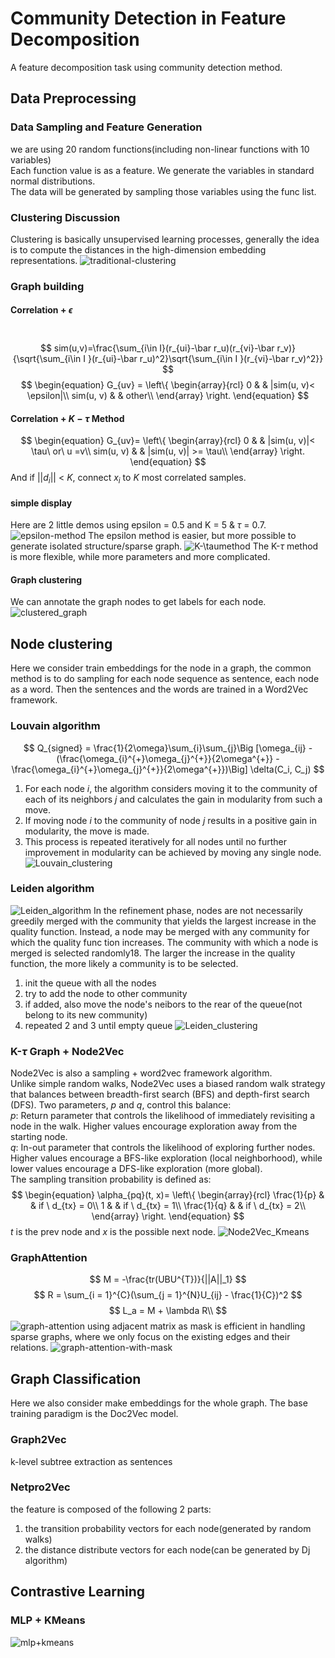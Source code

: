 # Community Detection in Feature Decomposition
A feature decomposition task using community detection method.

## Data Preprocessing
### Data Sampling and Feature Generation
we are using 20 random functions(including non-linear functions with 10 variables)   
Each function value is as a feature.
We generate the variables in standard normal distributions.   
The data will be generated by sampling those variables using the func list.
### Clustering Discussion
Clustering is basically unsupervised learning processes, generally the idea is to compute the distances in the high-dimension embedding representations.
![traditional-clustering](./figures/Cluster_result.png)
### Graph building
#### Correlation + $\epsilon$
​$$ sim(u,v)=\frac{\sum_{i\in I}(r_{ui}-\bar r_u)(r_{vi}-\bar r_v)}{\sqrt{\sum_{i\in I }(r_{ui}-\bar r_u)^2}\sqrt{\sum_{i\in I }(r_{vi}-\bar r_v)^2}} $$
$$
\begin{equation}
G_{uv} = \left\{
\begin{array}{rcl}
0 & & |sim(u, v)< \epsilon|\\
sim(u, v) & & other\\
\end{array} \right.
\end{equation}
$$
#### Correlation + $K-\tau$ Method
$$
\begin{equation}
G_{uv}= \left\{
\begin{array}{rcl}
0 & & |sim(u, v)|< \tau\ or\ u =v\\
sim(u, v) & & |sim(u, v)| >= \tau\\
\end{array} \right.
\end{equation}
$$
And if $||d_i||$ < $K$, connect $x_i$ to $K$ most correlated samples.
#### simple display
Here are 2 little demos using epsilon = 0.5 and K = 5 & $\tau$ = 0.7.
![epsilon-method](./figures/epsilon-demo.png)
The epsilon method is easier, but more possible to generate isolated structure/sparse graph.
![K-$\tau$method](./figures/k-tau-demo.png)
The K-$\tau$ method is more flexible, while more parameters and more complicated.
#### Graph clustering
We can annotate the graph nodes to get labels for each node.
![clustered_graph](./figures/clustered_graph.png)
## Node clustering
Here we consider train embeddings for the node in a graph, the common method is to do sampling for each node sequence as sentence, each node as a word. Then the sentences and the words are trained in a Word2Vec framework.
### Louvain algorithm
$$
Q_{signed} = \frac{1}{2\omega}\sum_{i}\sum_{j}\Big [\omega_{ij} - (\frac{\omega_{i}^{+}\omega_{j}^{+}}{2\omega^{+}} -\frac{\omega_{i}^{+}\omega_{j}^{+}}{2\omega^{+}})\Big] \delta(C_i, C_j)
$$
1. For each node $i$, the algorithm considers moving it to the community of each of its neighbors $j$ and calculates the gain in modularity from such a move.   
2. If moving node $i$ to the community of node $j$ results in a positive gain in modularity, the move is made.   
3. This process is repeated iteratively for all nodes until no further improvement in modularity can be achieved by moving any single node.
![Louvain_clustering](./figures/Louvain_clustering.png)
### Leiden algorithm
![Leiden_algorithm](./figures/Leiden_Algorithm.png)
In the refinement phase, nodes are not necessarily greedily merged with the community that yields the largest 
increase in the quality function. Instead, a node may be merged with any community for which the quality func
tion increases. The community with which a node is merged is selected randomly18. The larger the increase in the 
quality function, the more likely a community is to be selected.   
1. init the queue with all the nodes
2. try to add the node to other community
3. if added, also move the node's neibors to the rear of the queue(not belong to its new community)
4. repeated 2 and 3 until empty queue
![Leiden_clustering](./figures/Leiden_clustering.png)
### K-$\tau$ Graph + Node2Vec
Node2Vec is also a sampling + word2vec framework algorithm.   
Unlike simple random walks, Node2Vec uses a biased random walk strategy that balances between breadth-first search (BFS) and depth-first search (DFS).
Two parameters, $p$ and $q$, control this balance:   
$p$: Return parameter that controls the likelihood of immediately revisiting a node in the walk. Higher values encourage exploration away from the starting node.   
$q$: In-out parameter that controls the likelihood of exploring further nodes. Higher values encourage a BFS-like exploration (local neighborhood), while lower values encourage a DFS-like exploration (more global).   
The sampling transition probability is defined as:   
$$
\begin{equation}
\alpha_{pq}(t, x)= \left\{
\begin{array}{rcl}
\frac{1}{p} & & if \ d_{tx} = 0\\
1 & & if \ d_{tx} = 1\\
\frac{1}{q} & & if \ d_{tx} = 2\\
\end{array} \right.
\end{equation}
$$
$t$ is the prev node and $x$ is the possible next node.
![Node2Vec_Kmeans](./figures/NodesVec_Kmeans.png)


### GraphAttention
$$
M = -\frac{tr(UBU^{T})}{||A||_1}
$$
$$
R = \sum_{i = 1}^{C}(\sum_{j = 1}^{N}U_{ij} - \frac{1}{C})^2
$$
$$
L_a = M + \lambda R\\
$$
![graph-attention](./figures/Unsuper-GAT.png)
using adjacent matrix as mask is efficient in handling sparse graphs, where we only focus on the existing edges and their relations.
![graph-attention-with-mask](./figures/GAT-with-mask.png)
## Graph Classification
Here we also consider make embeddings for the whole graph. The base training paradigm is the Doc2Vec model.
### Graph2Vec
k-level subtree extraction as sentences
### Netpro2Vec
the feature is composed of the following 2 parts:
1. the transition probability vectors for each node(generated by random walks)
2. the distance distribute vectors for each node(can be generated by Dj algorithm)
## Contrastive Learning
### MLP + KMeans
![mlp+kmeans](./figures/MLP-KMeans.png)